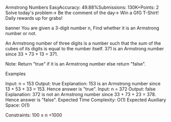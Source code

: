 Armstrong Numbers
EasyAccuracy: 49.88%Submissions: 130K+Points: 2
Solve today's problem-> Be the comment of the day-> Win a GfG T-Shirt!
Daily rewards up for grabs!

banner
You are given a 3-digit number n, Find whether it is an Armstrong number or not.

An Armstrong number of three digits is a number such that the sum of the cubes of its digits is equal to the number itself. 371 is an Armstrong number since 33 + 73 + 13 = 371. 

Note: Return "true" if it is an Armstrong number else return "false".

Examples

Input: n = 153
Output: true
Explanation: 153 is an Armstrong number since 13 + 53 + 33 = 153. Hence answer is "true".
Input: n = 372
Output: false
Explanation: 372 is not an Armstrong number since 33 + 73 + 23 = 378. Hence answer is "false".
Expected Time Complexity: O(1)
Expected Auxiliary Space: O(1) 

Constraints:
100 ≤ n <1000 

